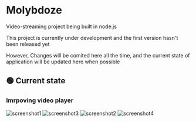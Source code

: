 # Molybdoze
Video-streaming project being built in node.js

This project is currently under development and the first version hasn't been released yet

However, Changes will be comited here all the time, and the current state of application will be updated here when possible

## 🟢 Current state
### Imrpoving video player
![screenshot1](https://i.ibb.co/h7FMGGK/image.png)
![screenshot3](https://i.ibb.co/Vm7hj0y/image.png)
![screenshot2](https://i.ibb.co/thgWT6X/image.png)
![screenshot4](https://i.ibb.co/fNBrWsm/image.png)